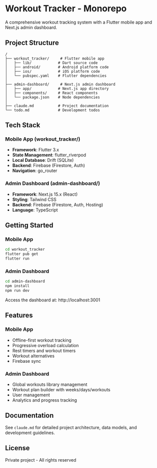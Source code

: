 # Workout Tracker - Monorepo

A comprehensive workout tracking system with a Flutter mobile app and Next.js admin dashboard.

## Project Structure

```
/
├── workout_tracker/     # Flutter mobile app
│   ├── lib/            # Dart source code
│   ├── android/        # Android platform code
│   ├── ios/            # iOS platform code
│   └── pubspec.yaml    # Flutter dependencies
│
├── admin-dashboard/     # Next.js admin dashboard
│   ├── app/            # Next.js app directory
│   ├── components/     # React components
│   └── package.json    # Node dependencies
│
├── claude.md           # Project documentation
└── todo.md             # Development todos
```

## Tech Stack

### Mobile App (workout_tracker/)
- **Framework**: Flutter 3.x
- **State Management**: flutter_riverpod
- **Local Database**: Drift (SQLite)
- **Backend**: Firebase (Firestore, Auth)
- **Navigation**: go_router

### Admin Dashboard (admin-dashboard/)
- **Framework**: Next.js 15.x (React)
- **Styling**: Tailwind CSS
- **Backend**: Firebase (Firestore, Auth, Hosting)
- **Language**: TypeScript

## Getting Started

### Mobile App

```bash
cd workout_tracker
flutter pub get
flutter run
```

### Admin Dashboard

```bash
cd admin-dashboard
npm install
npm run dev
```

Access the dashboard at: http://localhost:3001

## Features

### Mobile App
- Offline-first workout tracking
- Progressive overload calculation
- Rest timers and workout timers
- Workout alternatives
- Firebase sync

### Admin Dashboard
- Global workouts library management
- Workout plan builder with weeks/days/workouts
- User management
- Analytics and progress tracking

## Documentation

See `claude.md` for detailed project architecture, data models, and development guidelines.

## License

Private project - All rights reserved
